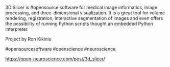 


3D Slicer is #opensource software for medical image informatics, image processing, and three-dimensional visualization. It is a great tool for volume rendering, registration, interactive segmentation of images and even offers the possibility of running Python scripts thought an embedded Python interpreter.

Project by Ron Kikinis

#opensourcesoftware #openscience #neuroscience

https://open-neuroscience.com/post/3d_slicer/

